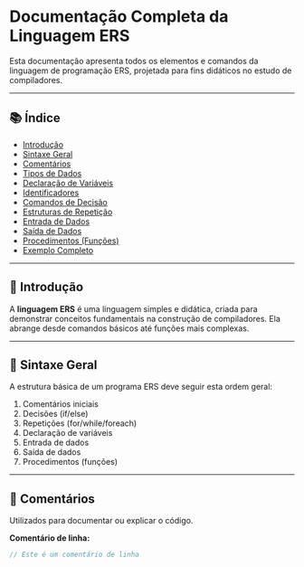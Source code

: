 # Documentação Completa da Linguagem ERS

Esta documentação apresenta todos os elementos e comandos da linguagem de programação ERS, projetada para fins didáticos no estudo de compiladores.

---

## 📚 Índice
- [Introdução](#introdução)
- [Sintaxe Geral](#sintaxe-geral)
- [Comentários](#comentários)
- [Tipos de Dados](#tipos-de-dados)
- [Declaração de Variáveis](#declaração-de-variáveis)
- [Identificadores](#identificadores)
- [Comandos de Decisão](#comandos-de-decisão)
- [Estruturas de Repetição](#estruturas-de-repetição)
- [Entrada de Dados](#entrada-de-dados)
- [Saída de Dados](#saída-de-dados)
- [Procedimentos (Funções)](#procedimentos-funções)
- [Exemplo Completo](#exemplo-completo)

---

## 🚀 Introdução

A **linguagem ERS** é uma linguagem simples e didática, criada para demonstrar conceitos fundamentais na construção de compiladores. Ela abrange desde comandos básicos até funções mais complexas.

---

## 🔖 Sintaxe Geral

A estrutura básica de um programa ERS deve seguir esta ordem geral:

1. Comentários iniciais
2. Decisões (if/else)
3. Repetições (for/while/foreach)
4. Declaração de variáveis
5. Entrada de dados
6. Saída de dados
7. Procedimentos (funções)

---

## 💬 Comentários

Utilizados para documentar ou explicar o código.

**Comentário de linha:**
```java
// Este é um comentário de linha
